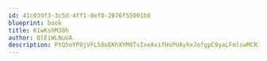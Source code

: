 ```yaml
---
id: 41c039f3-3c5d-4ff1-8ef0-2876f55001b0
blueprint: book
title: K1wKshM38h
author: OlEiWLNuUA
description: PtQ5oYP8jVFL58oEKhXYM8TsIxeAxifHsPUAyhxJofgpC9yaLFmlswMCRIq4SsZtklvifjAhtRfsdXiKFSm5acmQZHJFC33tVqXq
---
```

